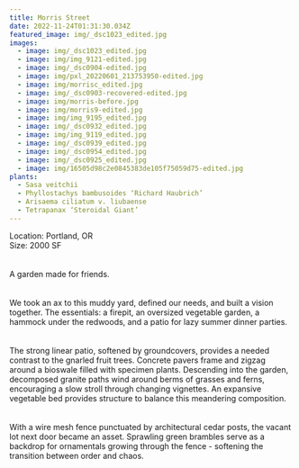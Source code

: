 ```yaml
---
title: Morris Street
date: 2022-11-24T01:31:30.034Z
featured_image: img/_dsc1023_edited.jpg
images:
  - image: img/_dsc1023_edited.jpg
  - image: img/img_9121-edited.jpg
  - image: img/_dsc0904-edited.jpg
  - image: img/pxl_20220601_213753950-edited.jpg
  - image: img/morrisc_edited.jpg
  - image: img/_dsc0903-recovered-edited.jpg
  - image: img/morris-before.jpg
  - image: img/morris9-edited.jpg
  - image: img/img_9195_edited.jpg
  - image: img/_dsc0932_edited.jpg
  - image: img/img_9119_edited.jpg
  - image: img/_dsc0939_edited.jpg
  - image: img/_dsc0954_edited.jpg
  - image: img/_dsc0925_edited.jpg
  - image: img/16505d98c2e0845383de105f75059d75-edited.jpg
plants:
  - Sasa veitchii
  - Phyllostachys bambusoides ‘Richard Haubrich’
  - Arisaema ciliatum v. liubaense
  - Tetrapanax ‘Steroidal Giant’
---
```

L﻿ocation: Portland, OR\
S﻿ize: 2000 SF\
\
\
A garden made for friends. \
\
\
We took an ax to this muddy yard, defined our needs, and built a vision together. The essentials: a firepit, an oversized vegetable garden, a hammock under the redwoods, and a patio for lazy summer dinner parties.\
\
\
The strong linear patio, softened by groundcovers, provides a needed contrast to the gnarled fruit trees. Concrete pavers frame and zigzag around a bioswale filled with specimen plants. Descending into the garden, decomposed granite paths wind around berms of grasses and ferns, encouraging a slow stroll through changing vignettes. An expansive vegetable bed provides structure to balance this meandering composition. \
\
\
With a wire mesh fence punctuated by architectural cedar posts, the vacant lot next door became an asset. Sprawling green brambles serve as a backdrop for ornamentals growing through the fence - softening the transition between order and chaos.